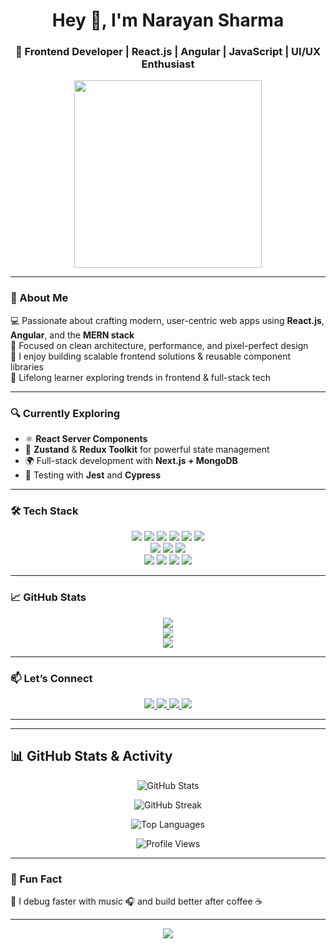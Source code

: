 <h1 align="center">Hey 👋, I'm Narayan Sharma</h1>
<h3 align="center">🚀 Frontend Developer | React.js | Angular | JavaScript | UI/UX Enthusiast</h3>



<p align="center">
  <img src="https://media.giphy.com/media/qgQUggAC3Pfv687qPC/giphy.gif" width="300" />
</p>

---

### 🌟 About Me

💻 Passionate about crafting modern, user-centric web apps using **React.js**, **Angular**, and the **MERN stack**  
🎯 Focused on clean architecture, performance, and pixel-perfect design  
🚀 I enjoy building scalable frontend solutions & reusable component libraries  
🧠 Lifelong learner exploring trends in frontend & full-stack tech  

---

### 🔍 Currently Exploring

- ⚛️ **React Server Components**  
- 🔄 **Zustand** & **Redux Toolkit** for powerful state management  
- 🌍 Full-stack development with **Next.js + MongoDB**  
- 🧪 Testing with **Jest** and **Cypress**

---

### 🛠️ Tech Stack

<div align="center">

<img src="https://img.shields.io/badge/Frontend-React.js-blue?style=for-the-badge&logo=react" />
<img src="https://img.shields.io/badge/Angular-red?style=for-the-badge&logo=angular" />
<img src="https://img.shields.io/badge/JavaScript-F7DF1E?style=for-the-badge&logo=javascript&logoColor=black" />
<img src="https://img.shields.io/badge/TypeScript-007ACC?style=for-the-badge&logo=typescript&logoColor=white" />
<img src="https://img.shields.io/badge/Tailwind_CSS-38B2AC?style=for-the-badge&logo=tailwind-css" />
<img src="https://img.shields.io/badge/Material_UI-0081CB?style=for-the-badge&logo=mui" />
<br />
<img src="https://img.shields.io/badge/Backend-Node.js-green?style=for-the-badge&logo=node.js" />
<img src="https://img.shields.io/badge/Express.js-black?style=for-the-badge&logo=express&logoColor=white" />
<img src="https://img.shields.io/badge/MongoDB-4EA94B?style=for-the-badge&logo=mongodb&logoColor=white" />
<br />
<img src="https://img.shields.io/badge/Tools-VS%20Code-0078d7?style=for-the-badge&logo=visual-studio-code" />
<img src="https://img.shields.io/badge/Git-F05032?style=for-the-badge&logo=git&logoColor=white" />
<img src="https://img.shields.io/badge/Postman-FF6C37?style=for-the-badge&logo=postman&logoColor=white" />
<img src="https://img.shields.io/badge/Docker-0db7ed?style=for-the-badge&logo=docker&logoColor=white" />

</div>

---

### 📈 GitHub Stats

<p align="center">
  <img src="https://github-readme-streak-stats.herokuapp.com?user=narayan-sharma&theme=react&hide_border=true" />
  <br />
  <img src="https://github-readme-stats.vercel.app/api?username=narayan-sharma&show_icons=true&theme=react&hide_border=true" />
  <br />
  <img src="https://github-readme-stats.vercel.app/api/top-langs/?username=narayan-sharma&layout=compact&theme=react&hide_border=true" />
</p>

---

### 📫 Let’s Connect

<p align="center">
  <a href="mailto:narayansharmatech@gmail.com">
    <img src="https://img.shields.io/badge/Gmail-D14836?style=for-the-badge&logo=gmail&logoColor=white" />
  </a>
  <a href="https://www.linkedin.com/in/narayansharmadev/" target="_blank">
    <img src="https://img.shields.io/badge/LinkedIn-0A66C2?style=for-the-badge&logo=linkedin&logoColor=white" />
  </a>
  <a href="https://narayan-portfolio.vercel.app/" target="_blank">
    <img src="https://img.shields.io/badge/Portfolio-000?style=for-the-badge&logo=vercel&logoColor=white" />
  </a>
  <a href="https://instagram.com/heynarayansharma" target="_blank">
    <img src="https://img.shields.io/badge/Instagram-E4405F?style=for-the-badge&logo=instagram&logoColor=white" />
  </a>
</p>


---

---

## 📊 GitHub Stats & Activity

<p align="center">
  <img src="https://github-readme-stats.vercel.app/api?username=narayansharmadev&show_icons=true&theme=tokyonight&hide_border=true" alt="GitHub Stats" />
</p>

<p align="center">
  <img src="https://github-readme-streak-stats.herokuapp.com/?user=narayansharmadev&theme=tokyonight&hide_border=true" alt="GitHub Streak" />
</p>

<p align="center">
  <img src="https://github-readme-stats.vercel.app/api/top-langs/?username=narayansharmadev&layout=compact&theme=tokyonight&hide_border=true" alt="Top Languages" />
</p>

<p align="center">
  <img src="https://komarev.com/ghpvc/?username=narayansharmadev&label=Profile%20views&color=0e75b6&style=flat" alt="Profile Views" />
</p>

---

### 🎯 Fun Fact

🧠 I debug faster with music 🎧 and build better after coffee ☕  

---

<p align="center">
  <img src="https://quotes-github-readme.vercel.app/api?type=horizontal&theme=radical" />
</p>
